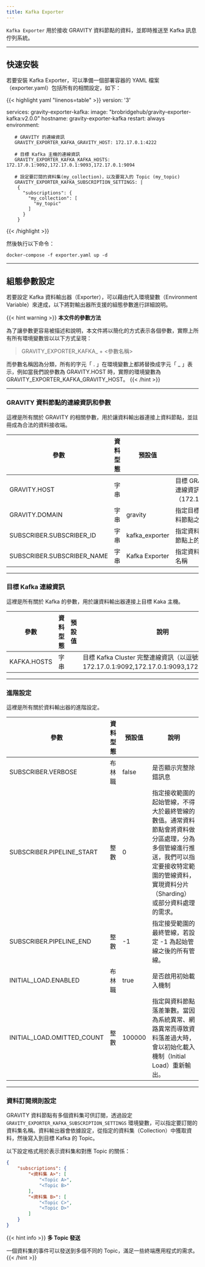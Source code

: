 ```yaml
---
title: Kafka Exporter
---
```


`Kafka Exporter` 用於接收 GRAVITY 資料節點的資料，並即時推送至 Kafka 訊息佇列系統。

---

## 快速安裝

若要安裝 Kafka Exporter，可以準備一個部署容器的 YAML 檔案（exporter.yaml）包括所有的相關設定，如下：

{{< highlight yaml "linenos=table" >}}
version: '3'

services:
   gravity-exporter-kafka:
     image: "brobridgehub/gravity-exporter-kafka:v2.0.0"
     hostname: gravity-exporter-kafka
     restart: always
     environment:

       # GRAVITY 的連線資訊
       GRAVITY_EXPORTER_KAFKA_GRAVITY_HOST: 172.17.0.1:4222

       # 目標 Kafka 主機的連線資訊
       GRAVITY_EXPORTER_KAFKA_KAFKA_HOSTS: 172.17.0.1:9092,172.17.0.1:9093,172.17.0.1:9094

       # 設定要訂閱的資料集(my_collection)，以及要寫入的 Topic (my_topic)
       GRAVITY_EXPORTER_KAFKA_SUBSCRIPTION_SETTINGS: |
        {
          "subscriptions": {
            "my_collection": [
              "my_topic"
            ]
          }
        }
{{< /highlight >}}

然後執行以下命令：

```shell
docker-compose -f exporter.yaml up -d
```

---

## 組態參數設定

若要設定 Kafka 資料輸出器（Exporter），可以藉由代入環境變數（Environment Variable）來達成，以下將對輸出器所支援的組態參數進行詳細說明。

{{< hint warning >}}
**本文件的參數方法**

為了讓參數更容易被描述和說明，本文件將以簡化的方式表示各個參數，實際上所有所有環境變數皆以以下方式呈現：

> GRAVITY_EXPORTER_KAFKA_ + <參數名稱>

而參數名稱因為分類，所有的字元「 . 」在環境變數上都將替換成字元「 _ 」表示，例如當我們說參數為 GRAVITY.HOST 時，實際的環境變數為 GRAVITY_EXPORTER_KAFKA_GRAVITY_HOST。
{{< /hint >}}

---

### GRAVITY 資料節點的連線資訊和參數

這裡是所有關於 GRAVITY 的相關參數，用於讓資料輸出器連接上資料節點，並註冊成為合法的資料接收端。

參數						| 資料型態	| 預設值				| 說明
---						| ---		| ---					| ---
GRAVITY.HOST					| 字串		|					| 目標 GRAVITY 之完整連線資訊（172.17.0.1:4222）
GRAVITY.DOMAIN					| 字串		| gravity				| 指定目標 GRAVITY 資料節點之 Domain
SUBSCRIBER.SUBSCRIBER_ID			| 字串		| kafka_exporter			| 指定資料輸出器在資料節點上的唯一識別 ID
SUBSCRIBER.SUBSCRIBER_NAME			| 字串		| Kafka Exporter			| 指定資料輸出器的顯示名稱

---

### 目標 Kafka 連線資訊

這裡是所有關於 Kafka 的參數，用於讓資料輸出器連接上目標 Kaka 主機。

參數				| 資料型態	| 預設值	| 說明
---				| ---		| ---		| ---
KAFKA.HOSTS			| 字串		|		| 目標 Kafka Cluster 完整連線資訊（以逗號隔開，如：172.17.0.1:9092,172.17.0.1:9093,172.17.0.1:9094）

---

### 進階設定

這裡是所有關於資料輸出器的進階設定。

參數					| 資料型態		| 預設值		| 說明
---					| ---			| ---			| ---
SUBSCRIBER.VERBOSE			| 布林職		| false			| 是否顯示完整除錯訊息
SUBSCRIBER.PIPELINE_START		| 整數			| 0			| 指定接收範圍的起始管線，不得大於最終管線的數值。通常資料節點會將資料做分區處理，分為多個管線進行推送，我們可以指定要接收特定範圍的管線資料，實現資料分片（Sharding）或部分資料處理的需求。
SUBSCRIBER.PIPELINE_END			| 整數			| -1			| 指定接受範圍的最終管線，若設定 -1 為起始管線之後的所有管線。
INITIAL_LOAD.ENABLED			| 布林職		| true			| 是否啟用初始載入機制
INITIAL_LOAD.OMITTED_COUNT		| 整數			| 100000		| 指定與資料節點落差筆數。當因為系統異常、網路異常而導致資料落差過大時，會以初始化載入機制（Initial Load）重新輸出。

---

### 資料訂閱規則設定

GRAVITY 資料節點有多個資料集可供訂閱，透過設定 `GRAVITY_EXPORTER_KAFKA_SUBSCRIPTION_SETTINGS` 環境變數，可以指定要訂閱的資料集名稱。資料輸出器會依據設定，從指定的資料集（Collection）中獲取資料，然後寫入到目標 Kafka 的 Topic。

以下設定格式用於表示資料集和對應 Topic 的關係：

```json
{
	"subscriptions": {
		"<資料集 A>": [
			"<Topic A>",
			"<Topic B>"
		],
		"<資料集 B>": [
			"<Topic C>",
			"<Topic D>"
		]
	}
}
```

{{< hint info >}}
**多 Topic 發送**

一個資料集的事件可以發送到多個不同的 Topic，滿足一些終端應用程式的需求。
{{< /hint >}}
